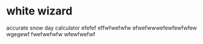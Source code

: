 # white wizard
accurate snow day calculator
efefef
effwfwefwfw
efwefwwwefewfewfwfew
wgegewf
fwefwefwfw
wfewfwefwf
